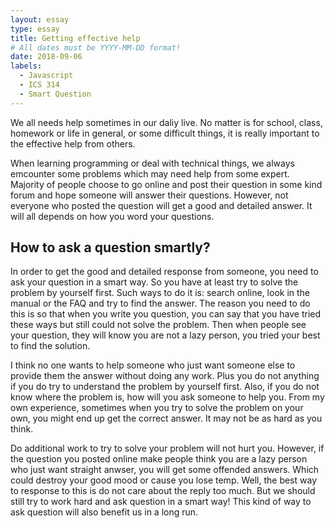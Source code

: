 ```yaml
---
layout: essay
type: essay
title: Getting effective help
# All dates must be YYYY-MM-DD format!
date: 2018-09-06
labels: 
  - Javascript
  - ICS 314
  - Smart Question
---
```


We all needs help sometimes in our daliy live. No matter is for school, class, homework or life in general, or some difficult things, 
it is really important to the effective help from others.

When learning programming or deal with technical things, we always emcounter some problems which may need help from some expert. Majority 
of people choose to go online and post their question in some kind forum and hope someone will answer their questions. However, not 
everyone who posted the question will get a good and detailed answer. It will all depends on how you word your questions.

## How to ask a question smartly?

In order to get the good and detailed response from someone, you need to ask your question in a smart way. So you have at least try to 
solve the problem by yourself first. Such ways to do it is: search online, look in the manual or the FAQ and try to find the answer. The 
reason you need to do this is so that when you write you question, you can say that you have tried these ways but still could not solve 
the problem. Then when people see your question, they will know you are not a lazy person, you tried your best to find the solution. 

I think no one wants to help someone who just want someone else to provide them the answer without doing any work. Plus you do not anything
if you do try to understand the problem by yourself first. Also, if you do not know where the problem is, how will you ask someone to help
you. From my own experience, sometimes when you try to solve the problem on your own, you might end up get the correct answer. It may not 
be as hard as you think. 

Do additional work to try to solve your problem will not hurt you. However, if the question you posted online make people think you are a 
lazy person who just want straight anwser, you will get some offended answers. Which could destroy your good mood or cause you lose temp. 
Well, the best way to response to this is do not care about the reply too much. But we should still try to work hard and ask question in a 
smart way! This kind of way to ask question will also benefit us in a long run.


